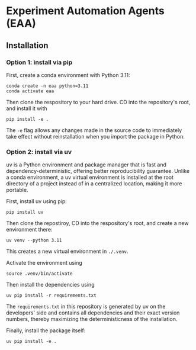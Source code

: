 # Experiment Automation Agents (EAA)

## Installation

### Option 1: install via pip

First, create a conda environment with Python 3.11:
```
conda create -n eaa python=3.11
conda activate eaa
```

Then clone the respository to your hard drive. CD into the repository's 
root, and install it with
```
pip install -e .
```
The `-e` flag allows any changes made in the source code to immediately 
take effect without reinstallation when you import the package in Python.

### Option 2: install via uv

uv is a Python environment and package manager that is fast and dependency-deterministic, 
offering better reproducibility guarantee. Unlike a conda environment, a uv
virtual environment is installed at the root directory of a project instead of
in a centralized location, making it more portable. 

First, install uv using pip:
```
pip install uv
```

Then clone the repostiroy, CD into the respository's root, and create a new
environment there:
```
uv venv --python 3.11
```
This creates a new virtual environment in `./.venv`.

Activate the environment using
```
source .venv/bin/activate
```

Then install the dependencies using
```
uv pip install -r requirements.txt
```
The `requirements.txt` in this repository is generated by uv on the developers'
side and contains all dependencies and their exact version numbers, thereby
maximizing the deterministicness of the installation. 

Finally, install the package itself:
```
uv pip install -e .
```